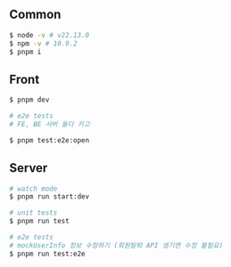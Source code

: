 ## Common

```bash
$ node -v # v22.13.0
$ npm -v # 10.9.2
$ pnpm i
```

## Front

```bash
$ pnpm dev

# e2e tests
# FE, BE 서버 둘다 키고

$ pnpm test:e2e:open
```

## Server

```bash
# watch mode
$ pnpm run start:dev

# unit tests
$ pnpm run test

# e2e tests
# mockUserInfo 정보 수정하기 (회원탈퇴 API 생기면 수정 불필요)
$ pnpm run test:e2e
```
